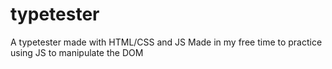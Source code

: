 # typetester
A typetester made with HTML/CSS and JS
Made in my free time to practice using JS to manipulate the DOM
